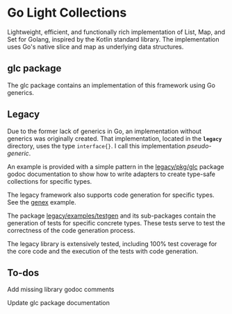 # Go Light Collections

Lightweight, efficient, and functionally rich implementation of List, Map, and Set for Golang, inspired by the Kotlin standard library.  The implementation uses Go's native slice and map as underlying data structures.

## glc package

The glc package contains an implementation of this framework using Go generics.

## Legacy

Due to the former lack of generics in Go, an implementation without generics was originally created.  That implementation, located in the **`legacy`** directory, uses the type `interface{}`.  I call this implementation *pseudo-generic*.  

An example is provided with a simple pattern in the [legacy/pkg/glc](https://github.com/pvillela/go-light-collections/tree/main/legacy/pkg/glc) package godoc documentation to show how to write adapters to create type-safe collections for specific types.  

The legacy framework also supports code generation for specific types.  See the [genex](https://github.com/pvillela/go-light-collections/tree/main/legacy/examples/genex) example. 

The package [legacy/examples/testgen](https://github.com/pvillela/go-light-collections/tree/main/legacy/examples/testgen) and its sub-packages contain the generation of tests for
specific concrete types.  These tests serve to test the correctness of the code generation
process.

The legacy library is extensively tested, including 100% test coverage for the core code and the execution of the tests with code generation.

## To-dos

Add missing library godoc comments

Update glc package documentation

